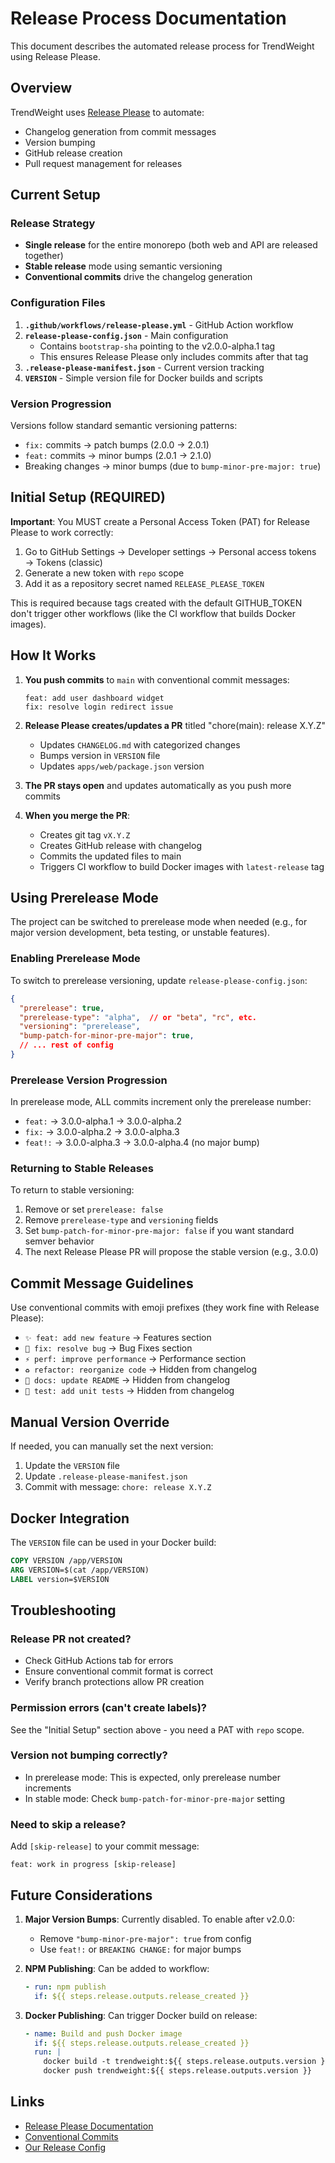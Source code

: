 # Release Process Documentation

This document describes the automated release process for TrendWeight using Release Please.

## Overview

TrendWeight uses [Release Please](https://github.com/googleapis/release-please) to automate:
- Changelog generation from commit messages
- Version bumping
- GitHub release creation
- Pull request management for releases

## Current Setup

### Release Strategy
- **Single release** for the entire monorepo (both web and API are released together)
- **Stable release** mode using semantic versioning
- **Conventional commits** drive the changelog generation

### Configuration Files

1. **`.github/workflows/release-please.yml`** - GitHub Action workflow
2. **`release-please-config.json`** - Main configuration
   - Contains `bootstrap-sha` pointing to the v2.0.0-alpha.1 tag
   - This ensures Release Please only includes commits after that tag
3. **`.release-please-manifest.json`** - Current version tracking
4. **`VERSION`** - Simple version file for Docker builds and scripts

### Version Progression

Versions follow standard semantic versioning patterns:
- `fix:` commits → patch bumps (2.0.0 → 2.0.1)
- `feat:` commits → minor bumps (2.0.1 → 2.1.0)
- Breaking changes → minor bumps (due to `bump-minor-pre-major: true`)

## Initial Setup (REQUIRED)

**Important**: You MUST create a Personal Access Token (PAT) for Release Please to work correctly:

1. Go to GitHub Settings → Developer settings → Personal access tokens → Tokens (classic)
2. Generate a new token with `repo` scope
3. Add it as a repository secret named `RELEASE_PLEASE_TOKEN`

This is required because tags created with the default GITHUB_TOKEN don't trigger other workflows (like the CI workflow that builds Docker images).

## How It Works

1. **You push commits** to `main` with conventional commit messages:
   ```
   feat: add user dashboard widget
   fix: resolve login redirect issue
   ```

2. **Release Please creates/updates a PR** titled "chore(main): release X.Y.Z"
   - Updates `CHANGELOG.md` with categorized changes
   - Bumps version in `VERSION` file
   - Updates `apps/web/package.json` version

3. **The PR stays open** and updates automatically as you push more commits

4. **When you merge the PR**:
   - Creates git tag `vX.Y.Z`
   - Creates GitHub release with changelog
   - Commits the updated files to main
   - Triggers CI workflow to build Docker images with `latest-release` tag

## Using Prerelease Mode

The project can be switched to prerelease mode when needed (e.g., for major version development, beta testing, or unstable features).

### Enabling Prerelease Mode

To switch to prerelease versioning, update `release-please-config.json`:
```json
{
  "prerelease": true,
  "prerelease-type": "alpha",  // or "beta", "rc", etc.
  "versioning": "prerelease",
  "bump-patch-for-minor-pre-major": true,
  // ... rest of config
}
```

### Prerelease Version Progression

In prerelease mode, ALL commits increment only the prerelease number:
- `feat:` → 3.0.0-alpha.1 → 3.0.0-alpha.2
- `fix:` → 3.0.0-alpha.2 → 3.0.0-alpha.3
- `feat!:` → 3.0.0-alpha.3 → 3.0.0-alpha.4 (no major bump)

### Returning to Stable Releases

To return to stable versioning:
1. Remove or set `prerelease: false`
2. Remove `prerelease-type` and `versioning` fields
3. Set `bump-patch-for-minor-pre-major: false` if you want standard semver behavior
4. The next Release Please PR will propose the stable version (e.g., 3.0.0)

## Commit Message Guidelines

Use conventional commits with emoji prefixes (they work fine with Release Please):

- `✨ feat: add new feature` → Features section
- `🐛 fix: resolve bug` → Bug Fixes section
- `⚡️ perf: improve performance` → Performance section
- `♻️ refactor: reorganize code` → Hidden from changelog
- `📝 docs: update README` → Hidden from changelog
- `🧪 test: add unit tests` → Hidden from changelog

## Manual Version Override

If needed, you can manually set the next version:

1. Update the `VERSION` file
2. Update `.release-please-manifest.json`
3. Commit with message: `chore: release X.Y.Z`

## Docker Integration

The `VERSION` file can be used in your Docker build:

```dockerfile
COPY VERSION /app/VERSION
ARG VERSION=$(cat /app/VERSION)
LABEL version=$VERSION
```

## Troubleshooting

### Release PR not created?
- Check GitHub Actions tab for errors
- Ensure conventional commit format is correct
- Verify branch protections allow PR creation

### Permission errors (can't create labels)?
See the "Initial Setup" section above - you need a PAT with `repo` scope.

### Version not bumping correctly?
- In prerelease mode: This is expected, only prerelease number increments
- In stable mode: Check `bump-patch-for-minor-pre-major` setting

### Need to skip a release?
Add `[skip-release]` to your commit message:
```
feat: work in progress [skip-release]
```

## Future Considerations

1. **Major Version Bumps**: Currently disabled. To enable after v2.0.0:
   - Remove `"bump-minor-pre-major": true` from config
   - Use `feat!:` or `BREAKING CHANGE:` for major bumps

2. **NPM Publishing**: Can be added to workflow:
   ```yaml
   - run: npm publish
     if: ${{ steps.release.outputs.release_created }}
   ```

3. **Docker Publishing**: Can trigger Docker build on release:
   ```yaml
   - name: Build and push Docker image
     if: ${{ steps.release.outputs.release_created }}
     run: |
       docker build -t trendweight:${{ steps.release.outputs.version }} .
       docker push trendweight:${{ steps.release.outputs.version }}
   ```

## Links

- [Release Please Documentation](https://github.com/googleapis/release-please)
- [Conventional Commits](https://www.conventionalcommits.org/)
- [Our Release Config](./release-please-config.json)